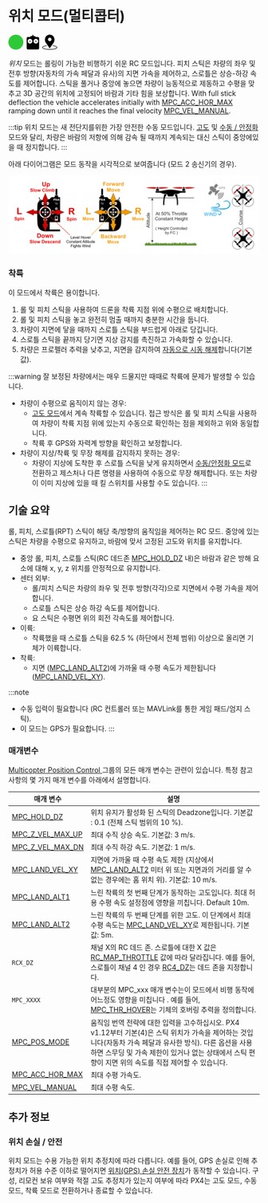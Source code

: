 # 위치 모드(멀티콥터)

[<img src="../../assets/site/difficulty_easy.png" title="초급 난이도 비행" width="30px" />](../getting_started/flight_modes.md#key_difficulty)&nbsp;[<img src="../../assets/site/remote_control.svg" title="수동/원격 제어 필요" width="30px" />](../getting_started/flight_modes.md#key_manual)&nbsp;[<img src="../../assets/site/position_fixed.svg" title="위치 고정 요구(예, GPS)" width="30px" />](../getting_started/flight_modes.md#key_position_fixed)

*위치* 모드는 롤링이 가능한 비행하기 쉬운 RC 모드입니다. 피치 스틱은 차량의 좌우 및 전후 방향(자동차의 가속 페달과 유사)의 지면 가속을 제어하고, 스로틀은 상승-하강 속도를 제어합니다. 스틱을 풀거나 중앙에 놓으면 차량이 능동적으로 제동하고 수평을 맞추고 3D 공간의 위치에 고정되어 바람과 기타 힘을 보상합니다. With full stick deflection the vehicle accelerates initially with [MPC_ACC_HOR_MAX](#MPC_ACC_HOR_MAX) ramping down until it reaches the final velocity [MPC_VEL_MANUAL](#MPC_VEL_MANUAL).

:::tip
위치 모드는 새 전단지를위한 가장 안전한 수동 모드입니다. [고도](../flight_modes/altitude_mc.md) 및 [수동 / 안정화](../flight_modes/manual_stabilized_mc.md) 모드와 달리, 차량은 바람의 저항에 의해 감속 될 때까지 계속되는 대신 스틱이 중앙에있을 때 정지합니다. :::

아래 다이어그램은 모드 동작을 시각적으로 보여줍니다 (모드 2 송신기의 경우).

![멀티콥터 위치 모드](../../assets/flight_modes/position_MC.png)

### 착륙

이 모드에서 착륙은 용이합니다.
1. 롤 및 피치 스틱을 사용하여 드론을 착륙 지점 위에 수평으로 배치합니다.
1. 롤 및 피치 스틱을 놓고 완전히 멈출 때까지 충분한 시간을 둡니다.
1. 차량이 지면에 닿을 때까지 스로틀 스틱을 부드럽게 아래로 당깁니다.
1. 스로틀 스틱을 끝까지 당기면 지상 감지를 촉진하고 가속화할 수 있습니다.
1. 차량은 프로펠러 추력을 낮추고, 지면을 감지하여 [자동으로 시동 해제](../advanced_config/prearm_arm_disarm.md#auto-disarming)합니다(기본값).

:::warning
잘 보정된 차량에서는 매우 드물지만 때때로 착륙에 문제가 발생할 수 있습니다.
- 차량이 수평으로 움직이지 않는 경우:
  - [고도 모드](../flight_modes/altitude_mc.md)에서 계속 착륙할 수 있습니다. 접근 방식은 롤 및 피치 스틱을 사용하여 차량이 착륙 지점 위에 있는지 수동으로 확인하는 점을 제외하고 위와 동일합니다.
  - 착륙 후 GPS와 자력계 방향을 확인하고 보정합니다.
- 차량이 지상/착륙 및 무장 해제를 감지하지 못하는 경우:
  - 차량이 지상에 도착한 후 스로틀 스틱을 낮게 유지하면서 [수동/안정화 모드](../flight_modes/manual_stabilized_mc.md)로 전환하고 제스처나 다른 명령을 사용하여 수동으로 무장 해제합니다. 또는 차량이 이미 지상에 있을 때 킬 스위치를 사용할 수도 있습니다. :::

## 기술 요약

롤, 피치, 스로틀(RPT) 스틱이 해당 축/방향의 움직임을 제어하는 RC 모드. 중앙에 있는 스틱은 차량을 수평으로 유지하고, 바람에 맞서 고정된 고도와 위치를 유지합니다.

* 중앙 롤, 피치, 스로틀 스틱(RC 데드존 [MPC_HOLD_DZ](../advanced_config/parameter_reference.md#MPC_HOLD_DZ) 내)은 바람과 같은 방해 요소에 대해 x, y, z 위치를 안정적으로 유지합니다.
* 센터  외부:
  * 롤/피치 스틱은 차량의 좌우 및 전후 방향(각각)으로 지면에서 수평 가속을 제어합니다.
  * 스로틀 스틱은 상승 하강 속도를 제어합니다.
  * 요 스틱은 수평면 위의  회전 각속도를 제어합니다.
* 이륙:
  * 착륙했을 때 스로틀 스틱을 62.5 % (하단에서 전체 범위) 이상으로 올리면 기체가 이륙합니다.
* 착륙:
  * 지면 ([MPC_LAND_ALT2](#MPC_LAND_ALT2))에 가까울 때 수평 속도가 제한됩니다 ([MPC_LAND_VEL_XY](#MPC_LAND_VEL_XY)).

:::note
* 수동 입력이 필요합니다 (RC 컨트롤러 또는 MAVLink를 통한 게임 패드/엄지 스틱).
* 이 모드는 GPS가 필요합니다. :::

### 매개변수

[Multicopter Position Control ](../advanced_config/parameter_reference.md#multicopter-position-control) 그룹의 모든 매개 변수는 관련이 있습니다. 특정 참고 사항의 몇 가지 매개 변수를 아래에서 설명합니다.

| 매개 변수                                                                                                       | 설명                                                                                                                                                                                                                     |
| ----------------------------------------------------------------------------------------------------------- | ---------------------------------------------------------------------------------------------------------------------------------------------------------------------------------------------------------------------- |
| <a id="MPC_HOLD_DZ"></a>[MPC_HOLD_DZ](../advanced_config/parameter_reference.md#MPC_HOLD_DZ)             | 위치 유지가 활성화 된 스틱의 Deadzone입니다.  기본값 : 0.1 (전체 스틱 범위의 10 %).                                                                                                                                                             |
| <a id="MPC_Z_VEL_MAX_UP"></a>[MPC_Z_VEL_MAX_UP](../advanced_config/parameter_reference.md#MPC_Z_VEL_MAX_UP) | 최대 수직 상승 속도. 기본값: 3 m/s.                                                                                                                                                                                               |
| <a id="MPC_Z_VEL_MAX_DN"></a>[MPC_Z_VEL_MAX_DN](../advanced_config/parameter_reference.md#MPC_Z_VEL_MAX_DN) | 최대 수직 하강 속도. 기본값: 1 m/s.                                                                                                                                                                                               |
| <a id="MPC_LAND_VEL_XY"></a>[MPC_LAND_VEL_XY](../advanced_config/parameter_reference.md#MPC_LAND_VEL_XY)     | 지면에 가까울 때 수평 속도 제한 (지상에서 [MPC_LAND_ALT2](#MPC_LAND_ALT2) 미터 위 또는 지면과의 거리를 알 수 없는 경우에는 홈 위치 위). 기본값: 10 m/s.                                                                                                          |
| <a id="MPC_LAND_ALT1"></a>[MPC_LAND_ALT1](../advanced_config/parameter_reference.md#MPC_LAND_ALT1)         | 느린 착륙의 첫 번째 단계가 동작하는 고도입니다. 최대 허용 수평 속도 설정점에 영향을 끼칩니다. Default 10m.                                                                                                                                                    |
| <a id="MPC_LAND_ALT2"></a>[MPC_LAND_ALT2](../advanced_config/parameter_reference.md#MPC_LAND_ALT2)         | 느린 착륙의 두 번째 단계를 위한 고도. 이 단계에서 최대 수평 속도는 [MPC_LAND_VEL_XY](#MPC_LAND_VEL_XY)로 제한됩니다. 기본값:  5m.                                                                                                                        |
| <a id="RCX_DZ"></a>`RCX_DZ`                                                                           | 채널 X의 RC 데드 존. 스로틀에 대한 X 값은 [RC_MAP_THROTTLE](../advanced_config/parameter_reference.md#RC_MAP_THROTTLE) 값에 따라 달라집니다. 예를 들어, 스로틀이 채널 4 인 경우 [RC4_DZ](../advanced_config/parameter_reference.md#RC4_DZ)는 데드 존을 지정합니다. |
| <a id="MPC_xxx"></a>`MPC_XXXX`                                                                         | 대부분의 MPC_xxx 매개 변수는이 모드에서 비행 동작에 어느정도 영향을 미칩니다 . 예를 들어, [MPC_THR_HOVER](../advanced_config/parameter_reference.md#MPC_THR_HOVER)는 기체의 호버링 추력을 정의합니다.                                                                 |
| <a id="MPC_POS_MODE"></a>[MPC_POS_MODE](../advanced_config/parameter_reference.md#MPC_POS_MODE)           | 움직임 번역 전략에 대한 입력을 고수하십시오. PX4 v1.12부터 기본(4)은 스틱 위치가 가속을 제어하는 것입니다(자동차 가속 페달과 유사한 방식). 다른 옵션을 사용하면 스무딩 및 가속 제한이 있거나 없는 상태에서 스틱 편향이 지면 위의 속도를 직접 제어할 수 있습니다.                                                             |
| <a id="MPC_ACC_HOR_MAX"></a>[MPC_ACC_HOR_MAX](../advanced_config/parameter_reference.md#MPC_ACC_HOR_MAX)     | 최대 수평 가속도.                                                                                                                                                                                                             |
| <a id="MPC_VEL_MANUAL"></a>[MPC_VEL_MANUAL](../advanced_config/parameter_reference.md#MPC_VEL_MANUAL)      | 최대 수평 속도.                                                                                                                                                                                                              |


## 추가 정보

### 위치 손실 / 안전

위치 모드는 수용 가능한 위치 추정치에 따라 다릅니다. 예를 들어, GPS 손실로 인해 추정치가 허용 수준 이하로 떨어지면 [위치(GPS) 손실 안전 장치](../config/safety.md#position-gps-loss-failsafe)가 동작할 수 있습니다. 구성, 리모컨 보유 여부와 적절 고도 추정치가 있는지 여부에 따라 PX4는 고도 모드, 수동 모드, 착륙 모드로 전환하거나 종료할 수 있습니다.

